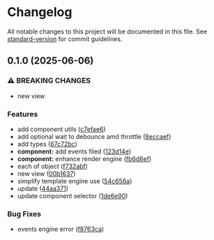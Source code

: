 # Changelog

All notable changes to this project will be documented in this file. See [standard-version](https://github.com/conventional-changelog/standard-version) for commit guidelines.

## 0.1.0 (2025-06-06)


### ⚠ BREAKING CHANGES

* new view

### Features

* add component utils ([c7efae6](https://github.com/wxn0brp/FlankerUi/commit/c7efae64551347574a170488dade8a78dbfbe7f5))
* add optional wait to debounce amd  throttle ([8eccaef](https://github.com/wxn0brp/FlankerUi/commit/8eccaef48dedd8404d46dc2d9e42738d1023c2b1))
* add types ([67c72bc](https://github.com/wxn0brp/FlankerUi/commit/67c72bce164a0b6c88482d8a12481aab61cb9506))
* **component:** add events filed ([123d14e](https://github.com/wxn0brp/FlankerUi/commit/123d14ec4ed7b6cc89f473b2f9781d7734670512))
* **component:** enhance render engine ([fb6d8ef](https://github.com/wxn0brp/FlankerUi/commit/fb6d8ef5529e6b97368e9a3d19540fdb45704f09))
* each of object ([f732abf](https://github.com/wxn0brp/FlankerUi/commit/f732abfaa224beeacd19a2255d79bc7ed5c61043))
* new view ([00b1637](https://github.com/wxn0brp/FlankerUi/commit/00b163745bbc515b5b6c38ecc8be0164d1e0ef60))
* simplify template engine use ([54c656a](https://github.com/wxn0brp/FlankerUi/commit/54c656a0c5a625ca816de1eecc41534fd6c927e7))
* update ([44aa371](https://github.com/wxn0brp/FlankerUi/commit/44aa3715231a78178270e4f18ccdd7be59b36f29))
* update component selector ([1de6e90](https://github.com/wxn0brp/FlankerUi/commit/1de6e904796fcd65915926c82e18b948cc430c9d))


### Bug Fixes

* events engine error ([f8763ca](https://github.com/wxn0brp/FlankerUi/commit/f8763ca671bddb0bc9d1f80a1af75a874a553cab))
